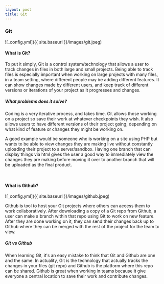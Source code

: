 ```yaml
---
layout: post
title: Git
---
```


### Git

![_config.yml]({{ site.baseurl }}/images/git.jpeg)

#### What is Git?

To put it simply, Git is a control system/technology that allows a user to track changes in files in both large and small projects. Being able to track files is especially important when working on large projects with many files, in a team setting, where different people may be adding different features. It can show changes made by different users, and keep track of different versions or iterations of your project as it progresses and changes.

##### What problems does it solve?

Coding is a very iterative process, and takes time. Git allows those working on a project so save their work at whatever checkpoints they wish. It also allows users to have different versions of their project going, depending on what kind of feature or changes they might be working on.

A good example would be someone who is working on a site using PHP but wants to be able to view changes they are making live without constantly uploading their project to a server/sandbox. Having one branch that can display things via html gives the user a good way to immediately view the changes they are making before moving it over to another branch that will be uploaded as the final product.

<br>

#### What is Github?

![_config.yml]({{ site.baseurl }}/images/github.jpeg)

Github is tool to host your Git projects where others can access them to work collaboratively. After downloading a copy of a Git repo from Github, a user can make a branch within that repo using Git to work on new feature. After they are done working on it, they can send their changes back up to Github where they can be merged with the rest of the project for the team to view.

##### Git vs Github

When learning Git, it's an easy mistake to think that Git and Github are one and the same. In actuality, Git is the technology that actually tracks the changes in your files (git repo) and Github is the platform where this repo can be shared. Github is great when working in teams because it give everyone a central location to save their work and contribute changes.
